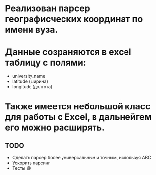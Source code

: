 # Реализован парсер географисческих координат по имени вуза.
# Данные созраняются в excel таблицу с полями:
 - university_name
 - latitude (ширина)
 - longitude (долгота)

# Также имеется небольшой класс для работы с Excel, в дальнейгем его можно расширять.


## TODO
 - Сделать парсер более универсальным и точным, используя ABC
 - Ускорить парсинг
 - Тесты :smile:
